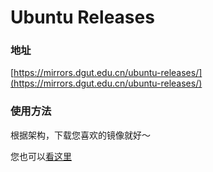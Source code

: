 # Ubuntu Releases

### 地址

[https://mirrors.dgut.edu.cn/ubuntu-releases/](https://mirrors.dgut.edu.cn/ubuntu-releases/)

### 使用方法

根据架构，下载您喜欢的镜像就好～

您也可以[看这里](https://mirrors.dgut.edu.cn/ubuntu-releases/HEADER.html)


